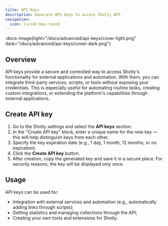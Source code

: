 ```yaml
---
title: API Keys
description: Generate API keys to access Shotly API.
navigation:
  icon: lucide:key-round
---
```


:docs-image{light="/docs/advanced/api-keys/cover-light.png" dark="/docs/advanced/api-keys/cover-dark.png"}

## Overview

API keys provide a secure and controlled way to access Shotly's functionality for external applications and automation. With them, you can integrate third-party services, scripts, or tools without exposing your credentials. This is especially useful for automating routine tasks, creating custom integrations, or extending the platform's capabilities through external applications.

## Create API key

1. Go to the Shotly settings and select the **API keys** section.
2. In the "Create API key" block, enter a unique name for the new key — this will help distinguish keys from each other.
3. Specify the key expiration date (e.g., 1 day, 1 month, 12 months, or no expiration).
4. Click the **Create API key** button.
5. After creation, copy the generated key and save it in a secure place. For security reasons, the key will be displayed only once.

## Usage

API keys can be used for:
- Integration with external services and automation (e.g., automatically adding links through scripts);
- Getting statistics and managing collections through the API;
- Creating your own tools and extensions for Shotly.
